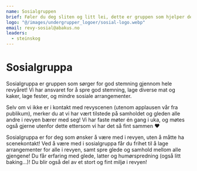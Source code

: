 ```yaml
---
name: Sosialgruppen
brief: Føler du deg sliten og litt lei, dette er gruppen som hjelper deg!
logo: "@/images/undergrupper_logoer/sosial-logo.webp"
email: revy-sosial@abakus.no
leaders:
  - steinskog
---
```


# Sosialgruppa

Sosialgruppa er gruppen som sørger for god stemning gjennom hele revyåret!
Vi har ansvaret for å spre god stemning, lage diverse mat og kaker, lage
fester, og mindre sosiale arrangementer.

Selv om vi ikke er i kontakt med revyscenen (utenom applausen vår fra
publikum), merker du at vi har vært tilstede på samholdet og gleden alle
andre i revyen bærer med seg! Vi har faste møter én gang i uka, og møtes
også gjerne utenfor dette ettersom vi har det så fint sammen ❤️

Sosialgruppa er for deg som ønsker å være med i revyen, uten å måtte ha
scenekontakt! Ved å være med i sosialgruppa får du frihet til å lage
arrangementer for alle i revyen, samt spre glede og samhold mellom alle
gjengene! Du får erfaring med glede, latter og humørspredning (også litt
baking…)! Du blir også del av et stort og fint miljø i revyen!
